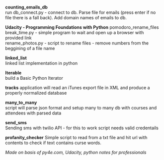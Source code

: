 **counting_emails_db**  
run db_connect.py - connect to db. Parse file for emails (press enter if no file there is a fall back). Add domain names of emails to db.

**Udacity - Programming Foundations with Python**
pomodoro_rename_files
  break_time.py - simple program to wait and open up a browser with provided link  
  rename_photos.py - script to rename files - remove numbers from the beggining of a file name
  
**linked_list**  
linked list implementation in python

**Iterable**  
build a Basic Python Iterator  

**tracks**
application will read an iTunes export file in XML and produce a properly normalized database


**many_to_many**  
script will parse json format and setup many to many db with courses and attendees with parsed data  

**send_sms**  
Sending sms with twilio API - for this to work script needs valid credentails


**profanity_checker**
Simple script to read from a txt file and hit url with contents to check if text contains curse words.

*Made on basis of py4e.com, Udacity, python notes for professionals*